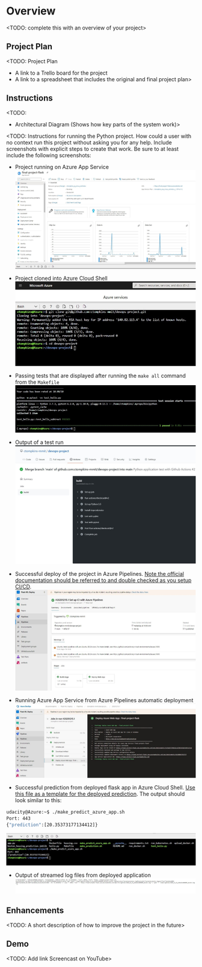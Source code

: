 # Overview

<TODO: complete this with an overview of your project>

## Project Plan
<TODO: Project Plan

* A link to a Trello board for the project
* A link to a spreadsheet that includes the original and final project plan>

## Instructions

<TODO:  
* Architectural Diagram (Shows how key parts of the system work)>

<TODO:  Instructions for running the Python project.  How could a user with no context run this project without asking you for any help.  Include screenshots with explicit steps to create that work. Be sure to at least include the following screenshots:

* Project running on Azure App Service
![](screenshots/running-app-service.jpg)

* Project cloned into Azure Cloud Shell
![](screenshots/cloud-repo-clone.jpg)

* Passing tests that are displayed after running the `make all` command from the `Makefile`
![](screenshots/passing-tests.jpg)

* Output of a test run
![](screenshots/github-actions-build.jpg)

* Successful deploy of the project in Azure Pipelines.  [Note the official documentation should be referred to and double checked as you setup CI/CD](https://docs.microsoft.com/en-us/azure/devops/pipelines/ecosystems/python-webapp?view=azure-devops).
![](screenshots/successful-deploy.jpg)

* Running Azure App Service from Azure Pipelines automatic deployment
![](screenshots/running-as-from-pipeline.jpg)

* Successful prediction from deployed flask app in Azure Cloud Shell.  [Use this file as a template for the deployed prediction](https://github.com/udacity/nd082-Azure-Cloud-DevOps-Starter-Code/blob/master/C2-AgileDevelopmentwithAzure/project/starter_files/flask-sklearn/make_predict_azure_app.sh).
The output should look similar to this:

```bash
udacity@Azure:~$ ./make_predict_azure_app.sh
Port: 443
{"prediction":[20.35373177134412]}
```
![](screenshots/successful-prediction.jpg)
* Output of streamed log files from deployed application
![](screenshots/logs.jpg)
> 

## Enhancements

<TODO: A short description of how to improve the project in the future>

## Demo 

<TODO: Add link Screencast on YouTube>


